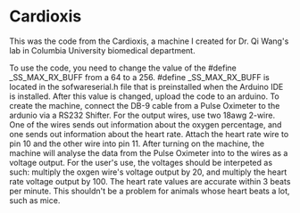 # Cardioxis
This was the code from the Cardioxis, a machine I created for Dr. Qi Wang's lab in Columbia University biomedical department. 

To use the code, you need to change the value of the #define _SS_MAX_RX_BUFF from a 64 to a 256. #define _SS_MAX_RX_BUFF 
is located in the sofwareserial.h file that is preinstalled when the Arduino IDE is installed. After this value is changed, upload the code to an arduino.
To create the machine, connect the DB-9 cable from a Pulse Oximeter to the ardunio via a RS232 Shifter. 
For the output wires, use two 18awg 2-wire. One of the wires sends out information about the oxygen percentage, and 
one sends out information about the heart rate. Attach the heart rate wire to pin 10 and the other wire into pin 11.
After turning on the machine, the machine will analyse the data from the Pulse Oximeter into to the wires as a 
voltage output. For the user's use, the voltages should be interpeted as such: multiply the oxgen wire's voltage
output by 20, and multiply the heart rate voltage output by 100. The heart rate values are accurate within 3 beats per minute.
This shouldn't be a problem for animals whose heart beats a lot, such as mice.
